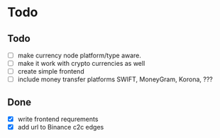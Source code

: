 # Todo

## Todo
- [ ] make currency node platform/type aware.
- [ ] make it work with crypto currencies as well
- [ ] create simple frontend
- [ ] include money transfer platforms SWIFT, MoneyGram, Korona, ???

## Done
- [x] write frontend requrements
- [x] add url to Binance c2c edges
